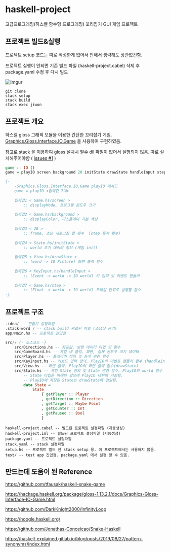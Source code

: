 # haskell-project
고급프로그래밍(하스켈 함수형 프로그래밍) 꼬리잡기 GUI 게임 프로젝트

## 프로젝트 빌드&실행
프로젝트 setup 코드는 따로 작성한게 없어서 안해서 생략해도 상관없긴함.

프로젝트 실행이 안되면 기존 빌드 파일 (haskell-project.cabel) 삭제 후 package.yaml 수정 후 다시 빌드

![Imgur](https://i.imgur.com/uOKu2F2.png)

```github
git clone
stack setup
stack build
stack exec jiwon
```
## 프로젝트 개요
하스켈 gloss 그래픽 모듈을 이용한 간단한 꼬리잡기 게임.
[Graphics.Gloss.Interface.IO.Game]((https://hackage.haskell.org/package/gloss-1.13.2.1/docs/Graphics-Gloss-Interface-IO-Game.html)) 을 사용하여 구현하였음.


참고로 stack 을 이용하여 gloss 설치시 필수 dll 파일이 없어서 실행되지 않음. 따로 설치해주어야함
( [issues #1](https://github.com/JiwonDev/haskell-project/issues/1 "gloss 라이브러리 빌드 시 glut.dll 관련 에러 (user error)")
)

```haskell
game :: IO ()
game = playIO screen background 20 initState drawState handleInput step

{-
    -Graphics.Gloss.Interface.IO.Game playIO 메서드
    game = playIO <입력값 7개>
    
    입력값1 < Game.hs/screen > 
        :: displayMode, 프로그램 윈도우 크기
        
    입력값2 < Game.hs/background > 
        :: displayColor, 디스플레이 기본 색상
        
    입력값3 < 20 >
        :: frame, 초당 새로고침 할 횟수  (step 동작 횟수)
        
    입력값4 < State.hs/initState > 
        :: world 초기 데이터 정보 (게임 init)
        
    입력값5 < View.hs/drawState > 
        :: (word -> IO Picture) 화면 출력 함수
        
    입력값6 < KeyInput.hs/handleInput > 
        :: (Event -> world -> IO world) 키 입력 및 이벤트 핸들러
        
    입력값7 < Game.hs/step > 
        :: (Float -> world -> IO world) 프레임 단위로 실행할 함수
-}

```

## 프로젝트 구조
```haskell
.idea/ -- 편집기 설정파일
.stack-word / -- stack build 완료된 파일 (스냅샷 관리)
app/Main.hs -- 프로젝트 진입점

src// {- 소스코드 -}
    src/Directions.hs -- 좌표값, 방향 데이터 타입 및 함수
    src/GameBoard.hs -- 게임 내 블럭, 화면, 실제 윈도우 크기 데이터
    src/Player.hs -- 플레이어 정의 및 동작 관련 함수
    src/KeyInput.hs -- 키보드 입력 정의, PlayIO의 이벤트 핸들러 함수 (handleInput)
    src/View.hs -- 화면 출력. PlayIO의 화면 출력 함수(drawState)
    src/State.hs -- 게임 State 정의 및 State 변경 함수. PlayIO의 world 함수
        -- State 타입은 아래와 같으며 PlayIO 내부에 저장됨.
        -- PlayIO에 저장된 State는 drawState에 전달됨.
        data State =
            State
                { getPlayer :: Player
                , getDirection :: Direction
                , getTarget :: Maybe Point
                , getCounter :: Int
                , getPaused :: Bool
                }
```
```alex
haskell-project.cabel -- 빌드된 프로젝트 설정파일 (자동생성)
haskell-project.iml -- 빌드된 프로젝트 설정파일 (자동생성)
package.yaml -- 프로젝트 설정파일
stack.yaml -- stack 설정파일 
setup.hs -- 프로젝트 빌드 전 stack setup 용. 이 프로젝트에서는 사용하지 않음.
test/ -- test app 진입점. package.yaml 에서 설정 할 수 있음.
```

## 만드는데 도움이 된 Reference

https://github.com/tfausak/haskell-snake-game

https://hackage.haskell.org/package/gloss-1.13.2.1/docs/Graphics-Gloss-Interface-IO-Game.html

https://github.com/DarkKnight2000/InfinityLoop

https://hoogle.haskell.org/

https://github.com/Jonathas-Conceicao/Snake-Haskell

https://haskell-explained.gitlab.io/blog/posts/2019/08/27/pattern-synonyms/index.html
